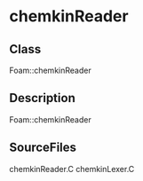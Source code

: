 # chemkinReader 
## Class
Foam::chemkinReader

## Description
Foam::chemkinReader

## SourceFiles
chemkinReader.C
chemkinLexer.C

